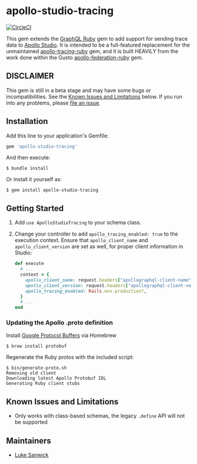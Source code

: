 # apollo-studio-tracing

[![CircleCI](https://circleci.com/gh/EnjoyTech/apollo-studio-tracing-ruby/tree/master.svg?style=svg)](https://circleci.com/gh/EnjoyTech/apollo-studio-tracing-ruby/tree/master)

This gem extends the [GraphQL Ruby](http://graphql-ruby.org/) gem to add support for sending trace data to [Apollo Studio](https://www.apollographql.com/docs/studio/). It is intended to be a full-featured replacement for the unmaintained [apollo-tracing-ruby](https://github.com/uniiverse/apollo-tracing-ruby) gem, and it is built HEAVILY from the work done within the Gusto [apollo-federation-ruby](https://github.com/Gusto/apollo-federation-ruby) gem.

## DISCLAIMER

This gem is still in a beta stage and may have some bugs or incompatibilities. See the [Known Issues and Limitations](#known-issues-and-limitations) below. If you run into any problems, please [file an issue](https://github.com/EnjoyTech/apollo-studio-tracing-ruby/issues).

## Installation

Add this line to your application's Gemfile:

```ruby
gem 'apollo-studio-tracing'
```

And then execute:

```
$ bundle install
```

Or install it yourself as:

```
$ gem install apollo-studio-tracing
```

## Getting Started

1. Add `use ApolloStudioTracing` to your schema class.
2. Change your controller to add `apollo_tracing_enabled: true` to the execution context. Ensure that `apollo_client_name` and `apollo_client_version` are set as well, for proper client information in Studio:

   ```ruby
   def execute
     # ...
     context = {
       apollo_client_name: request.headers["apollographql-client-name"],
       apollo_client_version: request.headers["apollographql-client-version"],
       apollo_tracing_enabled: Rails.env.production?,
     }
     # ...
   end
   ```

### Updating the Apollo .proto definition

Install [Google Protocol Buffers](https://github.com/protocolbuffers/protobuf) via Homebrew

```
$ brew install protobuf
```

Regenerate the Ruby protos with the included script:

```
$ bin/generate-proto.sh
Removing old client
Downloading latest Apollo Protobuf IDL
Generating Ruby client stubs
```

## Known Issues and Limitations

- Only works with class-based schemas, the legacy `.define` API will not be supported

## Maintainers

- [Luke Sanwick](https://github.com/lsanwick)
